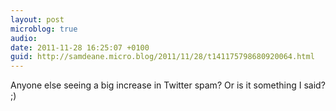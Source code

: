 ```yaml
---
layout: post
microblog: true
audio: 
date: 2011-11-28 16:25:07 +0100
guid: http://samdeane.micro.blog/2011/11/28/t141175798680920064.html
---
```

Anyone else seeing a big increase in Twitter spam? Or is it something I said? ;)
